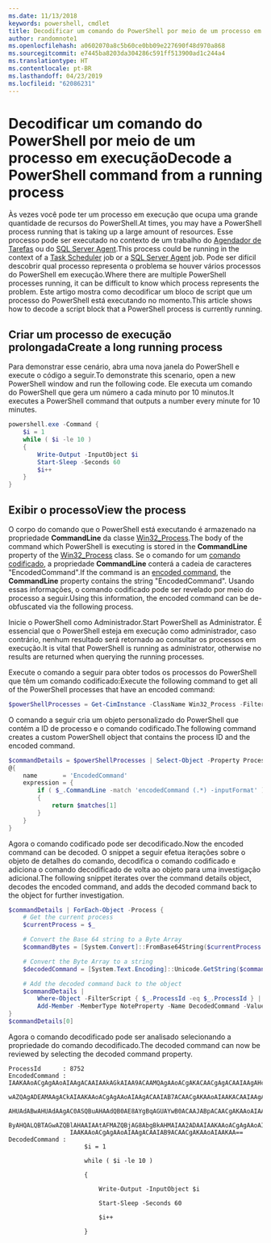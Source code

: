 ```yaml
---
ms.date: 11/13/2018
keywords: powershell, cmdlet
title: Decodificar um comando do PowerShell por meio de um processo em execução
author: randomnote1
ms.openlocfilehash: a0602070a8c5b60ce0bb09e227690f48d970a868
ms.sourcegitcommit: e7445ba8203da304286c591ff513900ad1c244a4
ms.translationtype: HT
ms.contentlocale: pt-BR
ms.lasthandoff: 04/23/2019
ms.locfileid: "62086231"
---
```

# <a name="decode-a-powershell-command-from-a-running-process"></a><span data-ttu-id="feb74-103">Decodificar um comando do PowerShell por meio de um processo em execução</span><span class="sxs-lookup"><span data-stu-id="feb74-103">Decode a PowerShell command from a running process</span></span>

<span data-ttu-id="feb74-104">Às vezes você pode ter um processo em execução que ocupa uma grande quantidade de recursos do PowerShell.</span><span class="sxs-lookup"><span data-stu-id="feb74-104">At times, you may have a PowerShell process running that is taking up a large amount of resources.</span></span>
<span data-ttu-id="feb74-105">Esse processo pode ser executado no contexto de um trabalho do [Agendador de Tarefas][] ou do [SQL Server Agent][].</span><span class="sxs-lookup"><span data-stu-id="feb74-105">This process could be running in the context of a [Task Scheduler][] job or a [SQL Server Agent][] job.</span></span> <span data-ttu-id="feb74-106">Pode ser difícil descobrir qual processo representa o problema se houver vários processos do PowerShell em execução.</span><span class="sxs-lookup"><span data-stu-id="feb74-106">Where there are multiple PowerShell processes running, it can be difficult to know which process represents the problem.</span></span> <span data-ttu-id="feb74-107">Este artigo mostra como decodificar um bloco de script que um processo do PowerShell está executando no momento.</span><span class="sxs-lookup"><span data-stu-id="feb74-107">This article shows how to decode a script block that a PowerShell process is currently running.</span></span>

## <a name="create-a-long-running-process"></a><span data-ttu-id="feb74-108">Criar um processo de execução prolongada</span><span class="sxs-lookup"><span data-stu-id="feb74-108">Create a long running process</span></span>

<span data-ttu-id="feb74-109">Para demonstrar esse cenário, abra uma nova janela do PowerShell e execute o código a seguir.</span><span class="sxs-lookup"><span data-stu-id="feb74-109">To demonstrate this scenario, open a new PowerShell window and run the following code.</span></span> <span data-ttu-id="feb74-110">Ele executa um comando do PowerShell que gera um número a cada minuto por 10 minutos.</span><span class="sxs-lookup"><span data-stu-id="feb74-110">It executes a PowerShell command that outputs a number every minute for 10 minutes.</span></span>

```powershell
powershell.exe -Command {
    $i = 1
    while ( $i -le 10 )
    {
        Write-Output -InputObject $i
        Start-Sleep -Seconds 60
        $i++
    }
}
```

## <a name="view-the-process"></a><span data-ttu-id="feb74-111">Exibir o processo</span><span class="sxs-lookup"><span data-stu-id="feb74-111">View the process</span></span>

<span data-ttu-id="feb74-112">O corpo do comando que o PowerShell está executando é armazenado na propriedade **CommandLine** da classe [Win32_Process][].</span><span class="sxs-lookup"><span data-stu-id="feb74-112">The body of the command which PowerShell is executing is stored in the **CommandLine** property of the [Win32_Process][] class.</span></span> <span data-ttu-id="feb74-113">Se o comando for um [comando codificado][], a propriedade **CommandLine** conterá a cadeia de caracteres "EncodedCommand".</span><span class="sxs-lookup"><span data-stu-id="feb74-113">If the command is an [encoded command][], the **CommandLine** property contains the string "EncodedCommand".</span></span> <span data-ttu-id="feb74-114">Usando essas informações, o comando codificado pode ser revelado por meio do processo a seguir.</span><span class="sxs-lookup"><span data-stu-id="feb74-114">Using this information, the encoded command can be de-obfuscated via the following process.</span></span>

<span data-ttu-id="feb74-115">Inicie o PowerShell como Administrador.</span><span class="sxs-lookup"><span data-stu-id="feb74-115">Start PowerShell as Administrator.</span></span> <span data-ttu-id="feb74-116">É essencial que o PowerShell esteja em execução como administrador, caso contrário, nenhum resultado será retornado ao consultar os processos em execução.</span><span class="sxs-lookup"><span data-stu-id="feb74-116">It is vital that PowerShell is running as administrator, otherwise no results are returned when querying the running processes.</span></span>

<span data-ttu-id="feb74-117">Execute o comando a seguir para obter todos os processos do PowerShell que têm um comando codificado:</span><span class="sxs-lookup"><span data-stu-id="feb74-117">Execute the following command to get all of the PowerShell processes that have an encoded command:</span></span>

```powershell
$powerShellProcesses = Get-CimInstance -ClassName Win32_Process -Filter 'CommandLine LIKE "%EncodedCommand%"'
```

<span data-ttu-id="feb74-118">O comando a seguir cria um objeto personalizado do PowerShell que contém a ID de processo e o comando codificado.</span><span class="sxs-lookup"><span data-stu-id="feb74-118">The following command creates a custom PowerShell object that contains the process ID and the encoded command.</span></span>

```powershell
$commandDetails = $powerShellProcesses | Select-Object -Property ProcessId,
@{
    name       = 'EncodedCommand'
    expression = {
        if ( $_.CommandLine -match 'encodedCommand (.*) -inputFormat' )
        {
            return $matches[1]
        }
    }
}
```

<span data-ttu-id="feb74-119">Agora o comando codificado pode ser decodificado.</span><span class="sxs-lookup"><span data-stu-id="feb74-119">Now the encoded command can be decoded.</span></span> <span data-ttu-id="feb74-120">O snippet a seguir efetua iterações sobre o objeto de detalhes do comando, decodifica o comando codificado e adiciona o comando decodificado de volta ao objeto para uma investigação adicional.</span><span class="sxs-lookup"><span data-stu-id="feb74-120">The following snippet iterates over the command details object, decodes the encoded command, and adds the decoded command back to the object for further investigation.</span></span>

```powershell
$commandDetails | ForEach-Object -Process {
    # Get the current process
    $currentProcess = $_

    # Convert the Base 64 string to a Byte Array
    $commandBytes = [System.Convert]::FromBase64String($currentProcess.EncodedCommand)

    # Convert the Byte Array to a string
    $decodedCommand = [System.Text.Encoding]::Unicode.GetString($commandBytes)

    # Add the decoded command back to the object
    $commandDetails |
        Where-Object -FilterScript { $_.ProcessId -eq $_.ProcessId } |
        Add-Member -MemberType NoteProperty -Name DecodedCommand -Value $decodedCommand
}
$commandDetails[0]
```

<span data-ttu-id="feb74-121">Agora o comando decodificado pode ser analisado selecionando a propriedade do comando decodificado.</span><span class="sxs-lookup"><span data-stu-id="feb74-121">The decoded command can now be reviewed by selecting the decoded command property.</span></span>

```output
ProcessId      : 8752
EncodedCommand : IAAKAAoACgAgAAoAIAAgACAAIAAkAGkAIAA9ACAAMQAgAAoACgAKACAACgAgACAAIAAgAHcAaABpAGwAZQAgACgAIAAkAGkAIAAtAG
                 wAZQAgADEAMAAgACkAIAAKAAoACgAgAAoAIAAgACAAIAB7ACAACgAKAAoAIAAKACAAIAAgACAAIAAgACAAIABXAHIAaQB0AGUALQBP
                 AHUAdABwAHUAdAAgAC0ASQBuAHAAdQB0AE8AYgBqAGUAYwB0ACAAJABpACAACgAKAAoAIAAKACAAIAAgACAAIAAgACAAIABTAHQAYQ
                 ByAHQALQBTAGwAZQBlAHAAIAAtAFMAZQBjAG8AbgBkAHMAIAA2ADAAIAAKAAoACgAgAAoAIAAgACAAIAAgACAAIAAgACQAaQArACsA
                 IAAKAAoACgAgAAoAIAAgACAAIAB9ACAACgAKAAoAIAAKAA==
DecodedCommand :
                     $i = 1

                     while ( $i -le 10 )

                     {

                         Write-Output -InputObject $i

                         Start-Sleep -Seconds 60

                         $i++

                     }
```

[Agendador de Tarefas]: /windows/desktop/TaskSchd/task-scheduler-start-page
[Task Scheduler]: /windows/desktop/TaskSchd/task-scheduler-start-page
[SQL Server Agent]: /sql/ssms/agent/sql-server-agent
[Win32_Process]: /windows/desktop/CIMWin32Prov/win32-process
[comando codificado]: /powershell/scripting/core-powershell/console/powershell.exe-command-line-help#-encodedcommand-
[encoded command]: /powershell/scripting/core-powershell/console/powershell.exe-command-line-help#-encodedcommand-
